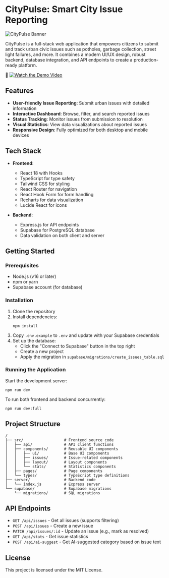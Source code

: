 # CityPulse: Smart City Issue Reporting

 ![CityPulse Banner](https://drive.google.com/file/d/18qODGOM7g16DJEEf2v6VsvbNy_fap9j3/view?usp=sharing)
 
CityPulse is a full-stack web application that empowers citizens to submit and track urban civic issues such as potholes, garbage collection, street light failures, and more. It combines a modern UI/UX design, robust backend, database integration, and API endpoints to create a production-ready platform.

🎥 [![Watch the Demo Video](public/thumbnail.png)](https://drive.google.com/file/d/17Bh7jT3o83l759NUTEZ4ZNt_fkwJ8uHl/view?usp=sharing)

## Features

- **User-friendly Issue Reporting**: Submit urban issues with detailed information
- **Interactive Dashboard**: Browse, filter, and search reported issues
- **Status Tracking**: Monitor issues from submission to resolution
- **Visual Statistics**: View data visualizations about reported issues
- **Responsive Design**: Fully optimized for both desktop and mobile devices

## Tech Stack

- **Frontend**:
  - React 18 with Hooks
  - TypeScript for type safety
  - Tailwind CSS for styling
  - React Router for navigation
  - React Hook Form for form handling
  - Recharts for data visualization
  - Lucide React for icons

- **Backend**:
  - Express.js for API endpoints
  - Supabase for PostgreSQL database
  - Data validation on both client and server

## Getting Started

### Prerequisites

- Node.js (v16 or later)
- npm or yarn
- Supabase account (for database)

### Installation

1. Clone the repository
2. Install dependencies:
   ```
   npm install
   ```
3. Copy `.env.example` to `.env` and update with your Supabase credentials
4. Set up the database:
   - Click the "Connect to Supabase" button in the top right
   - Create a new project
   - Apply the migration in `supabase/migrations/create_issues_table.sql`

### Running the Application

Start the development server:
```
npm run dev
```

To run both frontend and backend concurrently:
```
npm run dev:full
```

## Project Structure

```
/
├── src/                  # Frontend source code
│   ├── api/              # API client functions
│   ├── components/       # Reusable UI components
│   │   ├── ui/           # Base UI components
│   │   ├── issues/       # Issue-related components
│   │   ├── layout/       # Layout components
│   │   └── stats/        # Statistics components
│   ├── pages/            # Page components
│   └── types/            # TypeScript type definitions
├── server/               # Backend code
│   └── index.js          # Express server
└── supabase/             # Supabase migrations
    └── migrations/       # SQL migrations
```

## API Endpoints

- `GET /api/issues` - Get all issues (supports filtering)
- `POST /api/issues` - Create a new issue
- `PATCH /api/issues/:id` - Update an issue (e.g., mark as resolved)
- `GET /api/stats` - Get issue statistics
- `POST /api/ai-suggest` - Get AI-suggested category based on issue text

## License

This project is licensed under the MIT License.
